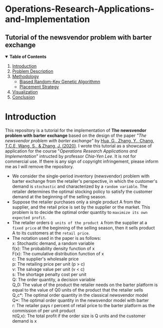 # Operations-Research-Applications-and-Implementation
## Tutorial of the newsvendor problem with barter exchange  
<details open="open">
  <summary><b>Table of Contents</b></summary>
  <ol>
    <li>
      <a href="#introduction">Introduction</a>
    </li>
    <li>
      <a href="#problem-description">Problem Description</a>
    </li>
    <li>
      <a href="#methodology">Methodology</a>
      <ul>
        <li><a href="#biased-random-key-enetic-lgorithmn">Biased Random-Key Genetic Algorithmn</a></li>
        <li><a href="#placement-strategy">Placement Strategy</a></li>
      </ul>
    </li>
    <li><a href="#visualization">Visualization</a></li>
    <li><a href="#conclusion">Conclusion</a></li>
  </ol>
</details>

# __Introduction__
This repository is a tutorial for the implementation of __The newsvendor problem with barter exchange__ based on the design of the paper _"The newsvendor problem with barter exchange"_  by [Hua, G., Zhang, Y., Chang, T.C.E, Wang, S., & Zhang, J. (2020)]("https://www.sciencedirect.com/science/article/abs/pii/S0925527313001837?via%3Dihub"). I wrote this tutorial as a showcase of application for the course "_Operations Research Applications and Implementation_" intructed by professor _Chia-Yen Lee_. It is not for commercial use. If there is any sign of copyright infringement, please inform me as I will remove the repository.  

* We consider the single-period inventory (newsvendor) problem with barter exchange from the retailer's perspective, in which the customer's demand is `stochastic` and characterized by a `random variable`. The retailer determines the optimal stocking policy to satisfy the customer demand at the beginning of the selling season.  
* Suppose the retailer purchases only a single product A from the supplier, and the retail price is set by the supplier or the market. This problem is to decide the optimal order quantity to `maximize its own expected profit`.  
* The retailer orders `Q units of the product A` from the supplier at a `fixed price` at the beginning of the selling season, then it sells product A to its customers at the `retail price`.
 *  The notation used in the paper is as follows:  
x: Stochastic demand, a random variable  
f(x): The probability density function of x  
F(x): The cumulative distribution function of x  
c: The supplier's wholesale price  
p: The retailing price per unit (p > c)  
v: The salvage value per unit (v < c)  
s: The shortage penalty cost per unit  
Q: The order quantity, a decision variable  
Q_0: The value of the product the retailer needs on the barter platform is equal to the value of Q0 units of the product that the retailer sells  
Q_c*: The optimal order quantity in the classical newsvendor model   
Q*: The optimal order quantity in the newsvendor model with barter  
r: The retailer pays r percent of retail price to the barter platform as the commission of per unit product  
π(Q,x): The total profit if the order size is Q units and the customer demand is x
